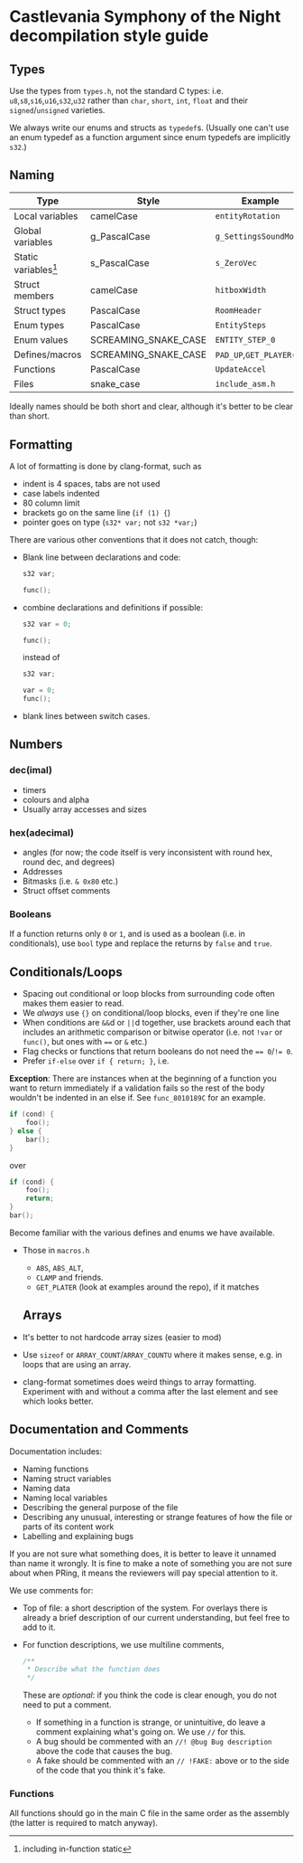 # Castlevania Symphony of the Night decompilation style guide

## Types

Use the types from `types.h`, not the standard C types: i.e. `u8`,`s8`,`s16`,`u16`,`s32`,`u32` rather than `char`, `short`, `int`, `float` and their `signed`/`unsigned` varieties.

We always write our enums and structs as `typedef`s. (Usually one can't use an enum typedef as a function argument since enum typedefs are implicitly `s32`.)

## Naming

| Type                 | Style                   | Example                 |
| -------------------- | ----------------------- | ----------------------- |
| Local variables      | camelCase               | `entityRotation`        |
| Global variables     | g_PascalCase            | `g_SettingsSoundMode`   |
| Static variables[^1] | s_PascalCase            | `s_ZeroVec`             |
| Struct members       | camelCase               | `hitboxWidth`           |
| Struct types         | PascalCase              | `RoomHeader`            |
| Enum types           | PascalCase              | `EntitySteps`           |
| Enum values          | SCREAMING_SNAKE_CASE    | `ENTITY_STEP_0`         |
| Defines/macros       | SCREAMING_SNAKE_CASE    | `PAD_UP`,`GET_PLAYER(x)`|
| Functions            | PascalCase              | `UpdateAccel`           |
| Files                | snake_case              | `include_asm.h`         |

[^1]: including in-function static

Ideally names should be both short and clear, although it's better to be clear than short.

## Formatting

A lot of formatting is done by clang-format, such as

- indent is 4 spaces, tabs are not used
- case labels indented
- 80 column limit
- brackets go on the same line (`if (1) {`)
- pointer goes on type (`s32* var;` not `s32 *var;`)

There are various other conventions that it does not catch, though:

- Blank line between declarations and code:

  ```c
  s32 var;
  
  func();
  ```

- combine declarations and definitions if possible:

  ```c
  s32 var = 0;
  
  func();
  ```

  instead of

  ```c
  s32 var;
  
  var = 0;
  func();
  ```

- blank lines between switch cases.

## Numbers

### dec(imal)

- timers
- colours and alpha
- Usually array accesses and sizes

### hex(adecimal)

- angles (for now; the code itself is very inconsistent with round hex, round dec, and degrees)
- Addresses
- Bitmasks (i.e. `& 0x80` etc.)
- Struct offset comments

### Booleans

If a function returns only `0` or `1`, and is used as a boolean (i.e. in conditionals), use `bool` type and replace the returns by `false` and `true`.

## Conditionals/Loops

- Spacing out conditional or loop blocks from surrounding code often makes them easier to read.
- We *always* use `{}` on conditional/loop blocks, even if they're one line
- When conditions are `&&`d or `||`d together, use brackets around each that includes an arithmetic comparison or bitwise operator (i.e. not `!var` or `func()`, but ones with `==` or `&` etc.)
- Flag checks or functions that return booleans do not need the `== 0`/`!= 0`.
- Prefer `if-else` over `if { return; }`, i.e.

**Exception**: There are instances when at the beginning of a function you want to return immediately if a validation fails so the rest of the body wouldn't be indented in an else if. See `func_8010189C` for an example.

  ```c
  if (cond) {
      foo();
  } else {
      bar();
  }
  ```

  over

  ```c
  if (cond) {
      foo();
      return;
  }
  bar();
  ```

  Become familiar with the various defines and enums we have available.

- Those in `macros.h`
  - `ABS`, `ABS_ALT`,
  - `CLAMP` and friends.
  - `GET_PLATER` (look at examples around the repo), if it matches

  ## Arrays

- It's better to not hardcode array sizes (easier to mod)
- Use `sizeof` or `ARRAY_COUNT`/`ARRAY_COUNTU` where it makes sense, e.g. in loops that are using an array.
- clang-format sometimes does weird things to array formatting. Experiment with and without a comma after the last element and see which looks better.

## Documentation and Comments

Documentation includes:

- Naming functions
- Naming struct variables
- Naming data
- Naming local variables
- Describing the general purpose of the file
- Describing any unusual, interesting or strange features of how the file or parts of its content work
- Labelling and explaining bugs

If you are not sure what something does, it is better to leave it unnamed than name it wrongly. It is fine to make a note of something you are not sure about when PRing, it means the reviewers will pay special attention to it.

We use comments for:

- Top of file: a short description of the system. For overlays there is already a brief description of our current understanding, but feel free to add to it.
- For function descriptions, we use multiline comments,

  ```c
  /**
   * Describe what the function does
   */
  ```

  These are *optional*: if you think the code is clear enough, you do not need to put a comment.
  - If something in a function is strange, or unintuitive, do leave a comment explaining what's going on. We use `//` for this.
  - A bug should be commented with an `//! @bug Bug description` above the code that causes the bug.
  - A fake should be commented with an `// !FAKE:` above or to the side of the code that you think it's fake.

### Functions

All functions should go in the main C file in the same order as the assembly (the latter is required to match anyway).
